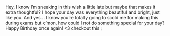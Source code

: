 Hey, I know I’m sneaking in this wish a little late but maybe that makes it extra thoughtful? I hope your day was everything beautiful and bright, just like you. And yes... I know you’re totally going to scold me for making this during exams but c’mon, how could I not do something special for your day? Happy Birthday once again! 
<3
checkout this ;
